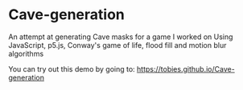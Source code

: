 # Cave-generation
An attempt at generating Cave masks for a game I worked on Using JavaScript, p5.js, Conway's game of life, flood fill and motion blur algorithms

You can try out this demo by going to: https://tobies.github.io/Cave-generation
